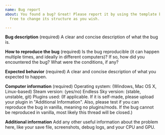 ```yaml
---
name: Bug report
about: You found a bug? Great! Please report it by using the template below. Feel
  free to change its structure as you wish.

---
```


**Bug description** (required)
A clear and concise description of what the bug is.

**How to reproduce the bug** (required)
Is the bug reproducible (it can happen multiple times, and ideally in different computers)? If so, how did you encountered the bug? What were the conditions, if any?

**Expected behavior** (required)
A clear and concise description of what you expected to happen.

**Computer information** (required)
Operating system: (Windows, Mac OS X, Linux-based)
Steam version: (yes/no)
Endless Sky version: (stable, unstable, git)
Plugins used: (If applicable. If it is self-made, please upload your plugin in "Additional Information". Also, please test if you can reproduce the bug in vanilla, meaning no plugins/mods. If the bug cannot be reproduced in vanilla, most likely this thread will be closed.)

**Additional information**
Add any other useful information about the problem here, like your save file, screenshots, debug logs, and your CPU and GPU.
